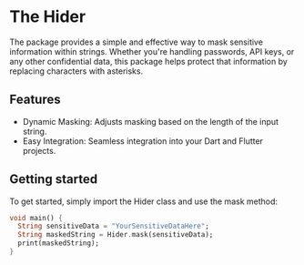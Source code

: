 
# The Hider 

The package provides a simple and effective way to mask sensitive information within strings. Whether you're handling passwords, API keys, or any other confidential data, this package helps protect that information by replacing characters with asterisks.


## Features

- Dynamic Masking: Adjusts masking based on the length of the input string.
- Easy Integration: Seamless integration into your Dart and Flutter projects.

## Getting started

To get started, simply import the Hider class and use the mask method:


```Dart
void main() {
  String sensitiveData = "YourSensitiveDataHere";
  String maskedString = Hider.mask(sensitiveData);
  print(maskedString);
}
```

